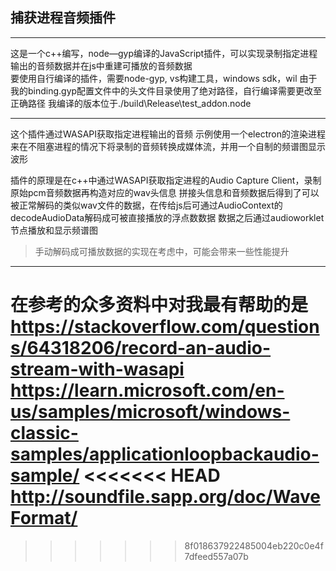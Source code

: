## 捕获进程音频插件

---

这是一个c++编写，node—gyp编译的JavaScript插件，可以实现录制指定进程输出的音频数据并在js中重建可播放的音频数据
<br>
要使用自行编译的插件，需要node-gyp, vs构建工具，windows sdk，wil
由于我的binding.gyp配置文件中的头文件目录使用了绝对路径，自行编译需要更改至正确路径
我编译的版本位于./build\Release\test_addon.node

---

这个插件通过WASAPI获取指定进程输出的音频
示例使用一个electron的渲染进程来在不阻塞进程的情况下将录制的音频转换成媒体流，并用一个自制的频谱图显示波形

插件的原理是在c++中通过WASAPI获取指定进程的Audio Capture Client，录制原始pcm音频数据再构造对应的wav头信息
拼接头信息和音频数据后得到了可以被正常解码的类似wav文件的数据，在传给js后可通过AudioContext的decodeAudioData解码成可被直接播放的浮点数数据
数据之后通过audioworklet节点播放和显示频谱图

> 手动解码成可播放数据的实现在考虑中，可能会带来一些性能提升

---

在参考的众多资料中对我最有帮助的是<br>
<https://stackoverflow.com/questions/64318206/record-an-audio-stream-with-wasapi>
<br>
<https://learn.microsoft.com/en-us/samples/microsoft/windows-classic-samples/applicationloopbackaudio-sample/>
<<<<<<< HEAD
<br>
<http://soundfile.sapp.org/doc/WaveFormat/>
=======
>>>>>>> 8f018637922485004eb220c0e4f7dfeed557a07b
